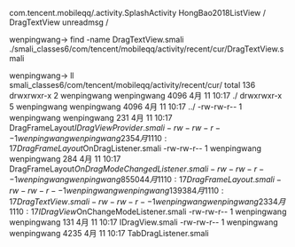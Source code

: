 com.tencent.mobileqq/.activity.SplashActivity
HongBao2018ListView / DragTextView unreadmsg / 

wenpingwang-> find -name DragTextView.smali
./smali_classes6/com/tencent/mobileqq/activity/recent/cur/DragTextView.smali


wenpingwang-> ll smali_classes6/com/tencent/mobileqq/activity/recent/cur/
total 136
drwxrwxr-x 2 wenpingwang wenpingwang  4096  4月 11 10:17 ./
drwxrwxr-x 5 wenpingwang wenpingwang  4096  4月 11 10:17 ../
-rw-rw-r-- 1 wenpingwang wenpingwang   231  4月 11 10:17 DragFrameLayout$IDragViewProvider.smali
-rw-rw-r-- 1 wenpingwang wenpingwang   235  4月 11 10:17 DragFrameLayout$OnDragListener.smali
-rw-rw-r-- 1 wenpingwang wenpingwang   284  4月 11 10:17 DragFrameLayout$OnDragModeChangedListener.smali
-rw-rw-r-- 1 wenpingwang wenpingwang 85504  4月 11 10:17 DragFrameLayout.smali
-rw-rw-r-- 1 wenpingwang wenpingwang 13938  4月 11 10:17 DragTextView.smali
-rw-rw-r-- 1 wenpingwang wenpingwang   233  4月 11 10:17 IDragView$OnChangeModeListener.smali
-rw-rw-r-- 1 wenpingwang wenpingwang   131  4月 11 10:17 IDragView.smali
-rw-rw-r-- 1 wenpingwang wenpingwang  4235  4月 11 10:17 TabDragListener.smali
